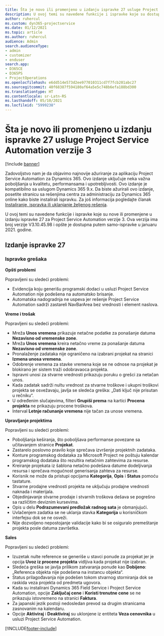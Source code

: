 ```yaml
---
title: Šta je novo ili promenjeno u izdanju ispravke 27 usluge Project Service Automation verzije 3
description: U ovoj temi su navedene funkcije i ispravke koje su dostupne u izdanju ispravke 27 za Project Service Automation verzije 3.
author: ruhercul
ms.custom: dyn365-projectservice
ms.date: 01/12/2021
ms.topic: article
ms.author: ruhercul
audience: Admin
search.audienceType:
- admin
- customizer
- enduser
search.app:
- D365CE
- D365PS
- ProjectOperations
ms.openlocfilehash: e6dd514e573d2ee977010311cd7f7fcb201abc27
ms.sourcegitcommit: 40f68387f594180af64a5e5c748b6efa188bd300
ms.translationtype: HT
ms.contentlocale: sr-Latn-RS
ms.lasthandoff: 05/10/2021
ms.locfileid: "5999238"
---
```

# <a name="whats-new-or-changed-in-project-service-automation-update-release-27-v3"></a>Šta je novo ili promenjeno u izdanju ispravke 27 usluge Project Service Automation verzije 3

[!include [banner](../includes/psa-now-project-operations.md)]

Zadovoljstvo nam je da objavimo najnovije ažuriranje za aplikaciju Project Service Automation za Dynamics 365. Ovo izdanje uključuje neka važna poboljšanja u kvalitetu, performansama i upotrebljivosti. Ovo izdanje je kompatibilno sa uslugom Dynamics 365 9.x. Da biste ažurirali ovo izdanje, posetite stranicu sa rešenjima centra za administraciju za Dynamics 365 online kako biste instalirali ispravku. Za još informacija pogledajte članak [Instaliranje, ispravka ili uklanjanje željenog rešenja](/power-platform/admin/install-remove-preferred-solution).

U ovoj temi su navedene funkcije i ispravke koje su nove ili promenjene u izdanju ispravke 27 za Project Service Automation verzije 3. Ova verzija ima broj verzije V3.10.45.98 i opšte je dostupna putem samo-ispravke u januaru 2021. godine.

## <a name="update-release-27"></a>Izdanje ispravke 27

### <a name="bug-fixes"></a>Ispravke grešaka

**Opšti problemi**

Popravljeni su sledeći problemi:

- Evidencija koju generišu programski dodaci u usluzi Project Service Automation nije podešena na automatsko brisanje.
- Automatska nadogradnja ne uspeva jer rešenje Project Service Automation sadrži zastareli NavBarArea bez vrednosti i element naslova.

**Vreme i trošak**

Popravljeni su sledeći problemi:

- Mreža **Unos vremena** prikazuje netačne podatke za ponašanje datuma **Nezavisno od vremenske zone**.
- Mreža **Unos vremena** kreira netačno vreme za ponašanje datuma **Nezavisno od vremenske zone**.
- Pronalaženje zadataka nije ograničeno na izabrani projekat na stranici **Izmena unosa vremena**.
- Odobrenje vremena za stavke vremena koje se ne odnose na projekat je blokirano jer sistem traži odobravaoca projekta.
- Ispravni unosi za stvarne vrednosti prikazuju poruku o grešci za netačan unos.
- Kada zadatak sadrži nultu vrednost za stvarne troškove i ukupni troškovi projekta se osvežavaju, javlja se sledeća greška: „Dati ključ nije prisutan u rečniku“.
- U određenim slučajevima, filteri **Grupiši prema** na kartici **Procena projekta** ne prikazuju procene troškova.
- Interval **Letnje računanje vremena** nije tačan za unose vremena.

**Upravljanje projektima**

Popravljeni su sledeći problemi:

- Poboljšanja keširanja, što poboljšava performanse povezane sa učitavanjem stranice **Projekat**.
- Zastarelo poslovno pravilo koje sprečava izvršenje projektnih zadataka.
- Konture programskog dodataka za Microsoft Project ne poštuju kalendar programskog dodataka što rezultira netačnim zahtevima za resurse.
- Kreiranje projekata iz šablona netačno podešava datume dodeljivanja resursa i sprečava mogućnost generisanja zahteva za resurse.
- Korisnik ne može da pristupi opcijama **Kategorija**, **Opis** i **Status** pomoću tastature.
- Stvarne prodajne vrednosti projekta ne uključuju prodajne vrednosti naknada i materijala.
- Objedinjavanje stvarne prodaje i stvarnih troškova dešava se pogrešno sa različitim deviznim kursevima.
- Opis u delu **Podrazumevani predložak radnog sata** je obmanjujući.
- Uvlačenjem zadatka se ne uklanja stavka **Kategorija** u korisničkom interfejsu dok se ne osveži.
- Nije dozvoljeno nepostojanje validacije kako bi se osiguralo premeštanje projekta posle datuma završetka.

**Sales**

Popravljeni su sledeći problemi:

- Izuzetak nulte reference se generiše u stavci ponude za projekat jer je opcija **Uvoz iz procene projekta** vidljiva kada projekat nije izabran.
- Sledeća greška se javlja prilikom zatvaranja ponude kao **Dobijeno**: „Referenca objekta nije podešena na instancu objekta“.
- Status prilagođavanja nije podešen tokom stvarnog storniranja dok se raskida veza projekta od predmeta ugovora.
- Kada su instalirani Dynamics 365 Field Service i Project Service Automation, opcije **Zaključaj cene** i **Koristi trenutne cene** se ne prikazuju istovremeno na stranici **Faktura**.
- Za japanski jezik postoji nedosledan prevod sa drugim stranicama zasnovanim na kalendaru.
- Opcije **Aktiviraj** i **Deaktiviraj** su uklonjene iz entiteta **Veza cenovnika** u usluzi Project Service Automation.


[!INCLUDE[footer-include](../includes/footer-banner.md)]